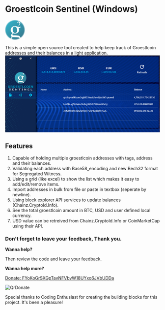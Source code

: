 # Groestlcoin Sentinel (Windows)
<img src="Images/GRS-logo.png" width="64" alt="Groestlcoin Logo">

This is a simple open source tool created to help keep track of Groestlcoin addresses and their balances in a light application.
![ScreenShot](Images/Main.PNG)


## Features
1. Capable of holding multiple groestlcoin addresses with tags, address and their balances.
2. Validating each address with Base58_encoding and new Bech32 format for Segregated Witness.
3. Using a grid (like excel) to show the list which makes it easy to add/edit/remove items.
4. Import addresses in bulk from file or paste in textbox (seperate by newline).
5. Using block explorer API services to update balances (Chainz.CryptoId.Info).
6. See the total groestlcoin amount in BTC, USD and user defined local currency.
7. USD value can be retreived from Chainz.CryptoId.Info or CoinMarketCap using their API.



### Don't forget to leave your feedback, Thank you.
**Wanna help?** 

Then review the code and leave your feedback.

**Wanna help more?**

[Donate: FYoKoGrSXGpTavNFVbvW18UYxo6JVbUDDa](groestlcoin:FYoKoGrSXGpTavNFVbvW18UYxo6JVbUDDa)  

![QrDonate](https://api.qrserver.com/v1/create-qr-code/?size=150x150&data=FYoKoGrSXGpTavNFVbvW18UYxo6JVbUDDa)

Special thanks to Coding Enthusiast for creating the building blocks for this project. It's been a pleasure!
